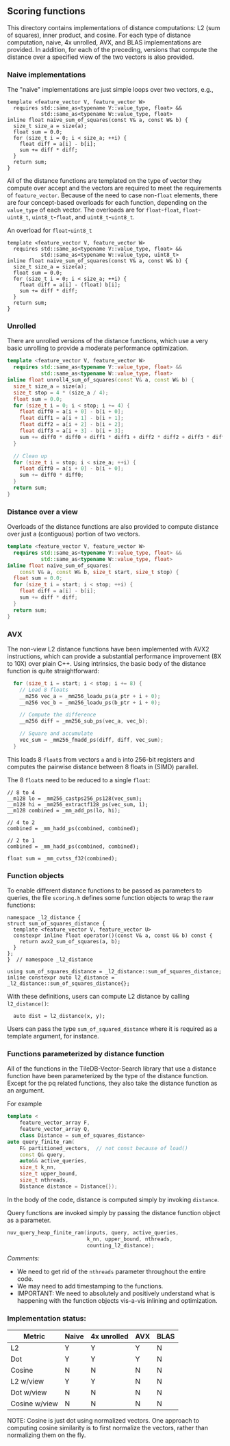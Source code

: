 

## Scoring functions

This directory contains implementations of distance computations: L2 (sum of squares), inner product, and cosine.
For each type of distance computation, naive, 4x unrolled, AVX, and BLAS implementations are provided.
In addition, for each of the preceding, versions that compute the distance over a specified view of the
two vectors is also provided.

### Naive implementations

The "naive" implementations are just simple loops over two vectors, e.g., 
```
template <feature_vector V, feature_vector W>
  requires std::same_as<typename V::value_type, float> &&
           std::same_as<typename W::value_type, float>
inline float naive_sum_of_squares(const V& a, const W& b) {
  size_t size_a = size(a);
  float sum = 0.0;
  for (size_t i = 0; i < size_a; ++i) {
    float diff = a[i] - b[i];
    sum += diff * diff;
  }
  return sum;
}
```
All of the distance functions are templated on the type of vector they compute over
accept and the vectors are required to meet the requirements of `feature_vector`.
Because of the need to case non-`float` elements, there are four concept-based
overloads for each function, depending on the `value_type` of each vector.  The overloads
are for `float`-`float`, `float`-`uint8_t`, `uint8_t`-`float`, and `uint8_t`-`uint8_t`.

An overload for `float`-`uint8_t`
```
template <feature_vector V, feature_vector W>
  requires std::same_as<typename V::value_type, float> &&
           std::same_as<typename W::value_type, uint8_t>
inline float naive_sum_of_squares(const V& a, const W& b) {
  size_t size_a = size(a);
  float sum = 0.0;
  for (size_t i = 0; i < size_a; ++i) {
    float diff = a[i] - (float) b[i];
    sum += diff * diff;
  }
  return sum;
}
```

### Unrolled

There are unrolled versions of the distance functions, which use a very basic 
unrolling to provide a moderate performance optimization.  
```c++
template <feature_vector V, feature_vector W>
  requires std::same_as<typename V::value_type, float> &&
           std::same_as<typename W::value_type, float>
inline float unroll4_sum_of_squares(const V& a, const W& b) {
  size_t size_a = size(a);
  size_t stop = 4 * (size_a / 4);
  float sum = 0.0;
  for (size_t i = 0; i < stop; i += 4) {
    float diff0 = a[i + 0] - b[i + 0];
    float diff1 = a[i + 1] - b[i + 1];
    float diff2 = a[i + 2] - b[i + 2];
    float diff3 = a[i + 3] - b[i + 3];
    sum += diff0 * diff0 + diff1 * diff1 + diff2 * diff2 + diff3 * diff3;
  }

  // Clean up
  for (size_t i = stop; i < size_a; ++i) {
    float diff0 = a[i + 0] - b[i + 0];
    sum += diff0 * diff0;
  }
  return sum;
}
```

### Distance over a view

Overloads of the distance functions are also provided to compute distance over 
just a (contiguous) portion of two vectors.
```c++
template <feature_vector V, feature_vector W>
  requires std::same_as<typename V::value_type, float> &&
           std::same_as<typename W::value_type, float>
inline float naive_sum_of_squares(
    const V& a, const W& b, size_t start, size_t stop) {
  float sum = 0.0;
  for (size_t i = start; i < stop; ++i) {
    float diff = a[i] - b[i];
    sum += diff * diff;
  }
  return sum;
}
```

### AVX

The non-view L2 distance functions have been implemented with AVX2 instructions, which
can provide a substantial performance improvement (8X to 10X) over plain C++.
Using intrinsics, the basic body of the distance function is quite straightforward: 
```c++
  for (size_t i = start; i < stop; i += 8) {
    // Load 8 floats
    __m256 vec_a = _mm256_loadu_ps(a_ptr + i + 0);
    __m256 vec_b = _mm256_loadu_ps(b_ptr + i + 0);

    // Compute the difference
    __m256 diff = _mm256_sub_ps(vec_a, vec_b);

    // Square and accumulate
    vec_sum = _mm256_fmadd_ps(diff, diff, vec_sum);
  }
```
This loads 8 `float`s from vectors `a` and `b` into 256-bit registers
and computes the pairwise distance between 8 floats in (SIMD) parallel.

The 8 `float`s need to be reduced to a single `float`:
```
// 8 to 4
__m128 lo = _mm256_castps256_ps128(vec_sum);
__m128 hi = _mm256_extractf128_ps(vec_sum, 1);
__m128 combined = _mm_add_ps(lo, hi);

// 4 to 2
combined = _mm_hadd_ps(combined, combined);

// 2 to 1
combined = _mm_hadd_ps(combined, combined);

float sum = _mm_cvtss_f32(combined);
```

### Function objects

To enable different distance functions to be passed as parameters to
queries, the file `scoring.h` defines some function objects to wrap the
raw functions:
```
namespace _l2_distance {
struct sum_of_squares_distance {
  template <feature_vector V, feature_vector U>
  constexpr inline float operator()(const V& a, const U& b) const {
    return avx2_sum_of_squares(a, b);
  }
};
}  // namespace _l2_distance

using sum_of_squares_distance = _l2_distance::sum_of_squares_distance;
inline constexpr auto l2_distance = _l2_distance::sum_of_squares_distance{};
```
With these definitions, users can compute L2 distance by calling `l2_distance()`:
```
  auto dist = l2_distance(x, y);
```
Users can pass the type `sum_of_squared_distance` where it is required as a template argument, for instance.


### Functions parameterized by distance function

All of the functions in the TileDB-Vector-Search library that use a distance function have been 
parameterized by the type of the distance function.  Except for the pq related functions, they 
also take the distance function as an argument.

For example
```c++
template <
    feature_vector_array F,
    feature_vector_array Q,
    class Distance = sum_of_squares_distance>
auto query_finite_ram(
    F& partitioned_vectors,  // not const because of load()
    const Q& query,
    auto&& active_queries,
    size_t k_nn,
    size_t upper_bound,
    size_t nthreads,
    Distance distance = Distance{});
```
In the body of the code, distance is computed simply by invoking `distance`.

Query functions are invoked simply by passing the distance function object as a parameter.
```c++
nuv_query_heap_finite_ram(inputs, query, active_queries, 
                          k_nn, upper_bound, nthreads,
                          counting_l2_distance);
```

*Comments:*  
* We need to get rid of the `nthreads` parameter throughout the entire code.
* We may need to add timestamping to the functions.
* IMPORTANT: We need to absolutely and positively understand what is happening with the function
objects vis-a-vis inlining and optimization.

### Implementation status:

| Metric        | Naive | 4x unrolled | AVX | BLAS   |
|---------------|-------|-------------|-----|--------|
| L2            | Y     | Y           | Y   | N      |
| Dot           | Y     | Y           | Y   | N      |  
| Cosine        | N     | N           | N   | N      |        
| L2 w/view     | Y     | Y           | N   | N      |
| Dot w/view    | N     | N           | N   | N      |            
| Cosine w/view | N     | N           | N   | N      |        

NOTE: Cosine is just dot using normalized vectors.
One approach to computing cosine similarity is 
to first normalize the vectors, rather than 
normalizing them on the fly.